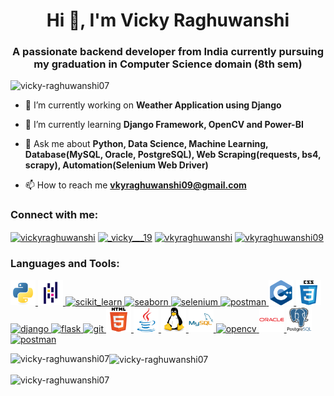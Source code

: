 <h1 align="center">Hi 👋, I'm Vicky Raghuwanshi</h1>
<h3 align="center">A passionate backend developer from India currently pursuing my graduation in Computer Science domain (8th sem)</h3>

<p align="left"> <img src="https://komarev.com/ghpvc/?username=vicky-raghuwanshi07&label=Profile%20views&color=0e75b6&style=flat" alt="vicky-raghuwanshi07" /> </p>

- 🔭 I’m currently working on **Weather Application using Django**

- 🌱 I’m currently learning **Django Framework, OpenCV and Power-BI**

- 💬 Ask me about **Python, Data Science, Machine Learning, Database(MySQL, Oracle, PostgreSQL), Web Scraping(requests, bs4, scrapy), Automation(Selenium Web Driver)**

- 📫 How to reach me **vkyraghuwanshi09@gmail.com**


<h3 align="left">Connect with me:</h3>
<p align="left">
<a href="https://linkedin.com/in/vickyraghuwanshi" target="blank" ><img align="center" src="https://raw.githubusercontent.com/rahuldkjain/github-profile-readme-generator/master/src/images/icons/Social/linked-in-alt.svg" alt="vickyraghuwanshi" height="30" width="40" /></a>
<a href="https://instagram.com/_vicky___19" target="blank"><img align="center" src="https://raw.githubusercontent.com/rahuldkjain/github-profile-readme-generator/master/src/images/icons/Social/instagram.svg" alt="_vicky___19" height="30" width="40" /></a>
<a href="https://www.codechef.com/users/vkyraghuwanshi" target="blank"><img align="center" src="https://cdn.jsdelivr.net/npm/simple-icons@3.1.0/icons/codechef.svg" alt="vkyraghuwanshi" height="30" width="40" /></a>
<a href="https://www.hackerrank.com/vkyraghuwanshi09" target="blank"><img align="center" src="https://raw.githubusercontent.com/rahuldkjain/github-profile-readme-generator/master/src/images/icons/Social/hackerrank.svg" alt="vkyraghuwanshi09" height="30" width="40" /></a>
</p>

<h3 align="left">Languages and Tools:</h3>
<p align="left">
<a href="https://www.python.org" target="_blank" rel="noreferrer" title='Python'> <img src="https://raw.githubusercontent.com/devicons/devicon/master/icons/python/python-original.svg" alt="python" width="40" height="40"/> </a> 
<a href="https://pandas.pydata.org/" target="_blank" rel="noreferrer" title='Pandas'> <img src="https://raw.githubusercontent.com/devicons/devicon/2ae2a900d2f041da66e950e4d48052658d850630/icons/pandas/pandas-original.svg" alt="pandas" width="40" height="40"/> </a> 
<a href="https://scikit-learn.org/" target="_blank" rel="noreferrer" title='Sklearn'> <img src="https://upload.wikimedia.org/wikipedia/commons/0/05/Scikit_learn_logo_small.svg" alt="scikit_learn" width="40" height="40"/> </a> 
<a href="https://seaborn.pydata.org/" target="_blank" rel="noreferrer" title='Seaborn'> <img src="https://seaborn.pydata.org/_images/logo-mark-lightbg.svg" alt="seaborn" width="40" height="40"/> </a> 
<a href="https://www.selenium.dev" target="_blank" rel="noreferrer" title='Selenium'> <img src="https://raw.githubusercontent.com/detain/svg-logos/780f25886640cef088af994181646db2f6b1a3f8/svg/selenium-logo.svg" alt="selenium" width="40" height="40"/> </a> 
<a href="https://powerbi.microsoft.com/" target="_blank" rel="noreferrer" title='Power-BI'> <img src="https://www.k2e.com/wp-content/uploads/2018/12/Power-BI-Logo.png" alt="postman" width="40" height="40"/> </a>
<a href="https://www.w3schools.com/cpp/" target="_blank" rel="noreferrer"><img src="https://raw.githubusercontent.com/devicons/devicon/master/icons/cplusplus/cplusplus-original.svg" alt="cplusplus" width="40" height="40"/> </a> 
<a href="https://www.w3schools.com/css/" target="_blank" rel="noreferrer"> <img src="https://raw.githubusercontent.com/devicons/devicon/master/icons/css3/css3-original-wordmark.svg" alt="css3" width="40" height="40"/> </a> 
<a href="https://www.djangoproject.com/" target="_blank" rel="noreferrer"> <img src="https://cdn.worldvectorlogo.com/logos/django.svg" alt="django" width="40" height="40"/> </a> 
<a href="https://flask.palletsprojects.com/" target="_blank" rel="noreferrer"> <img src="https://www.vectorlogo.zone/logos/pocoo_flask/pocoo_flask-icon.svg" alt="flask" width="40" height="40"/> </a> 
<a href="https://git-scm.com/" target="_blank" rel="noreferrer"> <img src="https://www.vectorlogo.zone/logos/git-scm/git-scm-icon.svg" alt="git" width="40" height="40"/> </a> 
<a href="https://www.w3.org/html/" target="_blank" rel="noreferrer"> <img src="https://raw.githubusercontent.com/devicons/devicon/master/icons/html5/html5-original-wordmark.svg" alt="html5" width="40" height="40"/> </a> 
<a href="https://www.java.com" target="_blank" rel="noreferrer" title="JAVA"> <img src="https://raw.githubusercontent.com/devicons/devicon/master/icons/java/java-original.svg" alt="java" width="40" height="40"/> </a> 
<a href="https://www.linux.org/" target="_blank" rel="noreferrer" title="Linux"> <img src="https://raw.githubusercontent.com/devicons/devicon/master/icons/linux/linux-original.svg" alt="linux" width="40" height="40"/> </a> 
<a href="https://www.mysql.com/" target="_blank" rel="noreferrer" title="MySQL"> <img src="https://raw.githubusercontent.com/devicons/devicon/master/icons/mysql/mysql-original-wordmark.svg" alt="mysql" width="40" height="40"/> </a> 
<a href="https://opencv.org/" target="_blank" rel="noreferrer"> <img src="https://www.vectorlogo.zone/logos/opencv/opencv-icon.svg" alt="opencv" width="40" height="40"/> </a> <a href="https://www.oracle.com/" target="_blank" rel="noreferrer" title="Oracle"> <img src="https://raw.githubusercontent.com/devicons/devicon/master/icons/oracle/oracle-original.svg" alt="oracle" width="40" height="40"/> </a> 
<a href="https://www.postgresql.org" target="_blank" rel="noreferrer" title="PostgreSQL"> <img src="https://raw.githubusercontent.com/devicons/devicon/master/icons/postgresql/postgresql-original-wordmark.svg" alt="postgresql" width="40" height="40"/> </a> 
<a href="https://postman.com" target="_blank" rel="noreferrer" title="Postman"> <img src="https://www.vectorlogo.zone/logos/getpostman/getpostman-icon.svg" alt="postman" width="40" height="40"/> </a> 
</p>

<p><img align="left" src="https://github-readme-stats.vercel.app/api/top-langs?username=vicky-raghuwanshi07&show_icons=true&locale=en&layout=compact" alt="vicky-raghuwanshi07"/></p>

<p><img align="center" src="https://github-readme-stats.vercel.app/api?username=vicky-raghuwanshi07&theme=swift&show_icons=true&show_icons=true&locale=en" alt="vicky-raghuwanshi07"/></p>

<p><img align="center" src="https://github-readme-streak-stats.herokuapp.com/?user=vicky-raghuwanshi07&" alt="vicky-raghuwanshi07"/></p>

